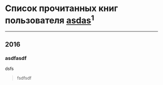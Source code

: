 # Список прочитанных книг пользователя [asdas](http://vk.com/id5479636)<sup>1</sup>
---

## 2016

### asdfasdf
dsfs
> fsdfsdf



